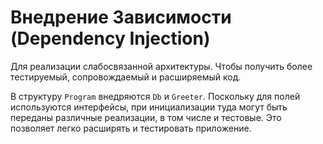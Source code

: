 # Внедрение Зависимости (Dependency Injection)

Для реализации слабосвязанной архитектуры. Чтобы получить более тестируемый, 
сопровождаемый и расширяемый код.

В структуру `Program` внедряются `Db` и `Greeter`. Поскольку для полей 
используются интерфейсы, при инициализации туда могут быть переданы различные 
реализации, в том числе и тестовые. Это позволяет легко расширять и тестировать 
приложение.